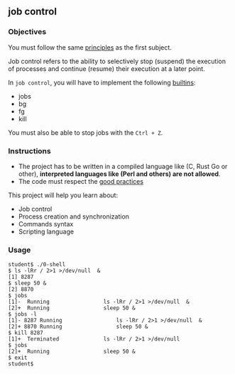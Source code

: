 ## job control

### Objectives

You must follow the same [principles](https://public.01-edu.org/subjects/0-shell/) as the first subject.

Job control refers to the ability to selectively stop (suspend) the execution of processes and continue (resume) their execution at a later point.

In `job control`, you will have to implement the following [builtins](https://www.gnu.org/savannah-checkouts/gnu/bash/manual/bash.html#Job-Control-Builtins):

- jobs
- bg
- fg
- kill

You must also be able to stop jobs with the `Ctrl + Z`.

### Instructions

- The project has to be written in a compiled language like (C, Rust Go or other), **interpreted languages like (Perl and others) are not allowed**.
- The code must respect the [good practices](https://public.01-edu.org/subjects/good-practices/)

This project will help you learn about:

- Job control
- Process creation and synchronization
- Commands syntax
- Scripting language

### Usage

```
student$ ./0-shell
$ ls -lRr / 2>1 >/dev/null  &
[1] 8287
$ sleep 50 &
[2] 8870
$ jobs
[1]-  Running                 ls -lRr / 2>1 >/dev/null  &
[2]+  Running                 sleep 50 &
$ jobs -l
[1]- 8287 Running                 ls -lRr / 2>1 >/dev/null  &
[2]+ 8870 Running                 sleep 50 &
$ kill 8287
[1]+  Terminated              ls -lRr / 2>1 >/dev/null
$ jobs
[2]+  Running                 sleep 50 &
$ exit
student$
```
